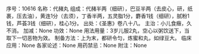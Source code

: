 序号：10616
名称：代赭丸
组成：代赭半两（细研），巴豆半两（去皮心，研，纸裹，压去油），黄连1分（去须），丁香半两，五灵脂1分，麝香1钱（细研），腻粉1钱，芦荟3钱（细研），桂心1分。
出处：《圣惠》卷八十八。
主治：小儿食癥，久不消。
加减：None
功效：None
用法用量：3岁儿服2丸，空心以粥饮送下，当取下一切恶物为效。
制备方法：上为末，都研令匀，炼蜜和丸，如绿豆大。
临床应用：None
各家论述：None
用药禁忌：None
附注：None
